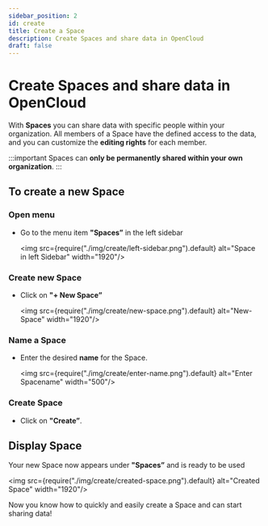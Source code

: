 ```yaml
---
sidebar_position: 2
id: create
title: Create a Space
description: Create Spaces and share data in OpenCloud
draft: false
---
```


# Create Spaces and share data in OpenCloud

With **Spaces** you can share data with specific people within your organization. All members of a Space have the defined access to the data, and you can customize the **editing rights** for each member.

:::important
Spaces can **only be permanently shared within your own organization**.
:::

## To create a new Space

### Open menu

- Go to the menu item **"Spaces”** in the left sidebar

  <img src={require("./img/create/left-sidebar.png").default} alt="Space in left Sidebar" width="1920"/>

### Create new Space

- Click on **"+ New Space”**

  <img src={require("./img/create/new-space.png").default} alt="New-Space" width="1920"/>

### Name a Space

- Enter the desired **name** for the Space.

  <img src={require("./img/create/enter-name.png").default} alt="Enter Spacename" width="500"/>

### Create Space

- Click on **"Create”**.

## Display Space
Your new Space now appears under **"Spaces”** and is ready to be used

<img src={require("./img/create/created-space.png").default} alt="Created Space" width="1920"/>

Now you know how to quickly and easily create a Space and can start sharing data!
